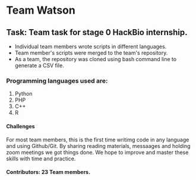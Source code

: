 # Team Watson

## Task: Team task for stage 0 HackBio internship.
* Individual team members wrote scripts in different languages.
* Team member's scripts were merged to the team's repository. 
* As a team, the repository was cloned using bash command line to generate a CSV file.


### Programming languages used are:
1. Python
2. PHP
3. C++
4. R 
#### Challenges
For most team members, this is the first time writimg code in any language and using Github/Git. By sharing reading materials, messaages and holding zoom meetings we got things done. We hope to improve and master these skills with time and practice.

#### Contributors: 23 Team members.
